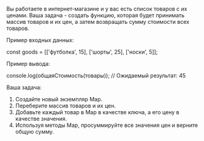 Вы работаете в интернет-магазине и у вас есть список товаров с их ценами. Ваша задача - создать функцию, которая будет
принимать массив товаров и их цен, а затем возвращать сумму стоимости всех товаров.

Пример входных данных:

const goods = [['футболка', 15], ['шорты', 25], ['носки', 5]];

Пример вывода:

console.log(общаяСтоимость(товары)); // Ожидаемый результат: 45

Ваша задача:

1) Создайте новый экземпляр Map. 
2) Переберите массив товаров и их цен.
3) Добавьте каждый товар в Map в качестве ключа, а его цену в качестве значения. 
4) Используя методы Map, просуммируйте все значения цен и верните общую сумму.

